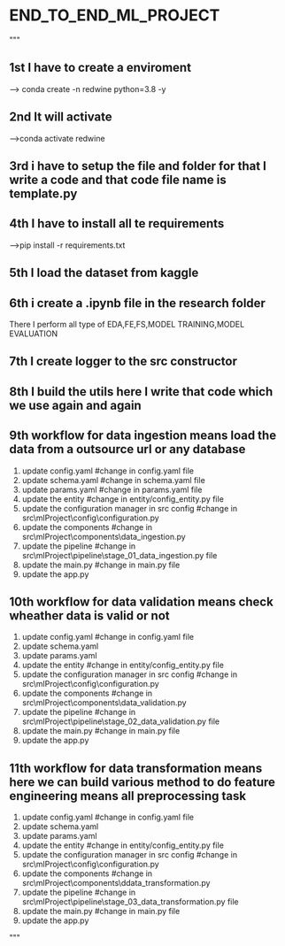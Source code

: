 # END_TO_END_ML_PROJECT

"""

## 1st I have to create a enviroment 
--> conda create -n redwine python=3.8 -y


## 2nd It will activate 
-->conda activate redwine  

## 3rd i have to setup the file and folder for that I write a code and that code file name is template.py


## 4th  I have to install all te requirements 
-->pip install -r requirements.txt


## 5th I load the dataset from kaggle 

## 6th i create a .ipynb file in the research folder 
There I perform all type of EDA,FE,FS,MODEL TRAINING,MODEL EVALUATION

## 7th I create logger to the src constructor

## 8th I build the utils here I write that code which we use again and again


## 9th workflow for data ingestion means load the data from a outsource url or any database 
1. update config.yaml  #change in config.yaml file
2. update schema.yaml  #change in schema.yaml file
3. update params.yaml  #change in params.yaml file
4. update the entity   #change in entity/config_entity.py file
5. update the configuration manager in src config  #change in src\mlProject\config\configuration.py
6. update the components   #change in src\mlProject\components\data_ingestion.py
7. update the pipeline     #change in src\mlProject\pipeline\stage_01_data_ingestion.py file 
8. update the main.py      #change in main.py file
9. update the app.py

## 10th workflow for data validation means check wheather data is valid or not 
1. update config.yaml  #change in config.yaml file
2. update schema.yaml  
3. update params.yaml  
4. update the entity   #change in entity/config_entity.py file
5. update the configuration manager in src config  #change in src\mlProject\config\configuration.py 
6. update the components   #change in src\mlProject\components\data_validation.py
7. update the pipeline     #change in src\mlProject\pipeline\stage_02_data_validation.py file 
8. update the main.py      #change in main.py file
9. update the app.py


## 11th workflow for data transformation  means here we can build various method to do feature engineering means all preprocessing task 
1. update config.yaml  #change in config.yaml file
2. update schema.yaml  
3. update params.yaml  
4. update the entity   #change in entity/config_entity.py file
5. update the configuration manager in src config  #change in src\mlProject\config\configuration.py 
6. update the components   #change in src\mlProject\components\ddata_transformation.py
7. update the pipeline     #change in src\mlProject\pipeline\stage_03_data_transformation.py file 
8. update the main.py      #change in main.py file
9. update the app.py



"""